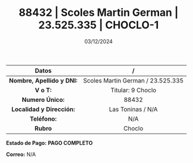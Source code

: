﻿---
title: 88432 | Scoles Martin German | 23.525.335 | CHOCLO-1
date: 03/12/2024
draft: false
tags: ['toninas', 'choclo', 'titular']
---

|          **Datos**          |  /  |
|:---------------------------:|:---:|
| **Nombre, Apellido y DNI:** | Scoles Martin German / 23.525.335 |
|          **V o T:**         | Titular: 9 Choclo |
|      **Numero Único:**      | 88432 |
|  **Localidad y Dirección:** | Las Toninas / N/A |
|        **Teléfono:**        | N/A |
|          **Rubro**          | Choclo |

**Estado de Pago:** **PAGO COMPLETO**

**Correo:** N/A
